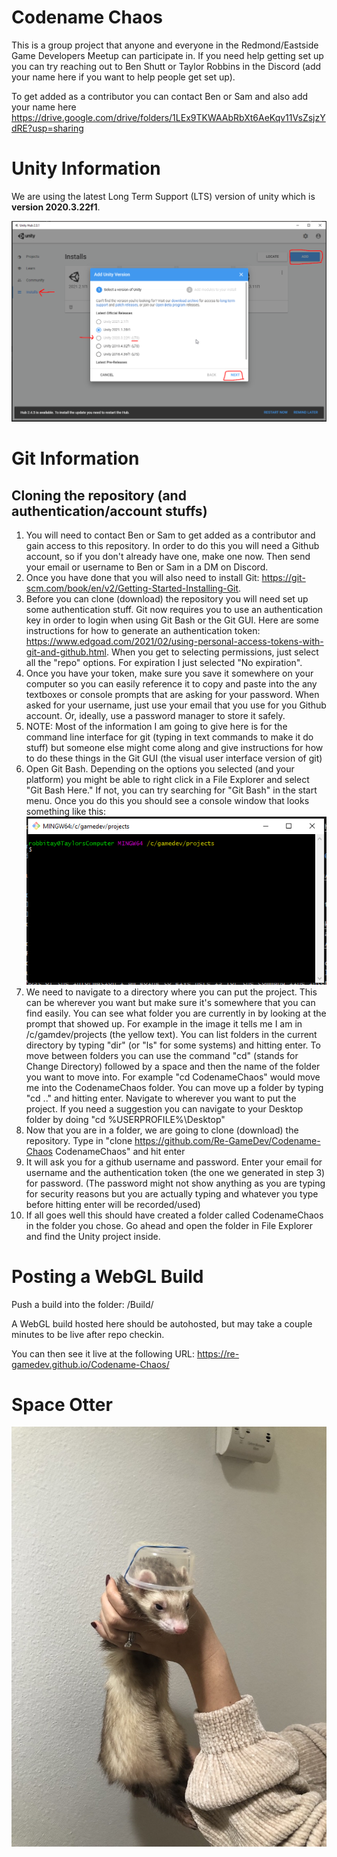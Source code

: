 # Codename Chaos
This is a group project that anyone and everyone in the Redmond/Eastside Game Developers Meetup can participate in. If you need help getting set up you can try reaching out to Ben Shutt or Taylor Robbins in the Discord (add your name here if you want to help people get set up).

To get added as a contributor you can contact Ben or Sam and also add your name here https://drive.google.com/drive/folders/1LEx9TKWAAbRbXt6AeKqv11VsZsjzYdRE?usp=sharing

# Unity Information
We are using the latest Long Term Support (LTS) version of unity which is **version 2020.3.22f1**.

![Unity Hub Screenshot](https://github.com/Re-GameDev/Codename-Chaos/blob/main/Random/UnityHubScreenshotForReadme.png?raw=true)

# Git Information

## Cloning the repository (and authentication/account stuffs)
1. You will need to contact Ben or Sam to get added as a contributor and gain access to this repository. In order to do this you will need a Github account, so if you don't already have one, make one now. Then send your email or username to Ben or Sam in a DM on Discord.
2. Once you have done that you will also need to install Git: https://git-scm.com/book/en/v2/Getting-Started-Installing-Git.
3. Before you can clone (download) the repository you will need set up some authentication stuff. Git now requires you to use an authentication key in order to login when using Git Bash or the Git GUI. Here are some instructions for how to generate an authentication token: https://www.edgoad.com/2021/02/using-personal-access-tokens-with-git-and-github.html. When you get to selecting permissions, just select all the "repo" options. For expiration I just selected "No expiration".
4. Once you have your token, make sure you save it somewhere on your computer so you can easily reference it to copy and paste into the any textboxes or console prompts that are asking for your password. When asked for your username, just use your email that you use for you Github account. Or, ideally, use a password manager to store it safely.
5. NOTE: Most of the information I am going to give here is for the command line interface for git (typing in text commands to make it do stuff) but someone else might come along and give instructions for how to do these things in the Git GUI (the visual user interface version of git)
6. Open Git Bash. Depending on the options you selected (and your platform) you might be able to right click in a File Explorer and select "Git Bash Here." If not, you can try searching for "Git Bash" in the start menu. Once you do this you should see a console window that looks something like this: ![Git Bash](https://github.com/Re-GameDev/Codename-Chaos/blob/main/Random/GitBashScreenshotForReadme.png?raw=true)
7. We need to navigate to a directory where you can put the project. This can be wherever you want but make sure it's somewhere that you can find easily. You can see what folder you are currently in by looking at the prompt that showed up. For example in the image it tells me I am in /c/gamdev/projects (the yellow text). You can list folders in the current directory by typing "dir" (or "ls" for some systems) and hitting enter. To move between folders you can use the command "cd" (stands for Change Directory) followed by a space and then the name of the folder you want to move into. For example "cd CodenameChaos" would move me into the CodenameChaos folder. You can move up a folder by typing "cd .." and hitting enter. Navigate to wherever you want to put the project. If you need a suggestion you can navigate to your Desktop folder by doing "cd %USERPROFILE%\Desktop"
8. Now that you are in a folder, we are going to clone (download) the repository. Type in "clone https://github.com/Re-GameDev/Codename-Chaos CodenameChaos" and hit enter
9. It will ask you for a github username and password. Enter your email for username and the authentication token (the one we generated in step 3) for password. (The password might not show anything as you are typing for security reasons but you are actually typing and whatever you type before hitting enter will be recorded/used)
10. If all goes well this should have created a folder called CodenameChaos in the folder you chose. Go ahead and open the folder in File Explorer and find the Unity project inside.

# Posting a WebGL Build
Push a build into the folder: /Build/
  
A WebGL build hosted here should be autohosted, but may take a couple minutes to be live after repo checkin.
  
You can then see it live at the following URL: https://re-gamedev.github.io/Codename-Chaos/

# Space Otter

![Space Otter](https://github.com/Re-GameDev/Codename-Chaos/blob/main/Random/Space%20Otter%201.jpeg?raw=true)
